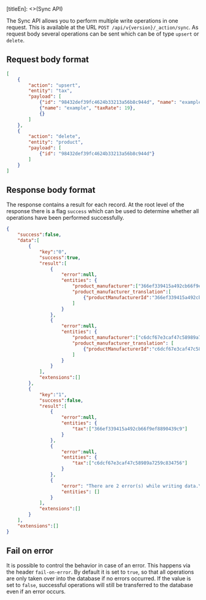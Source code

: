 [titleEn]: <>(Sync API)

The Sync API allows you to perform multiple write operations in one request. This is available at the URL `POST /api/v{version}/_action/sync`.
As request body several operations can be sent which can be of type `upsert` or `delete`.

## Request body format
```json
[
    {
        "action": "upsert",
        "entity": "tax",
        "payload": [
            {"id": "98432def39fc4624b33213a56b8c944d", "name": "example", "taxRate": 19},
            {"name": "example", "taxRate": 19},
            {}
        ]
    },
    {
        "action": "delete",
        "entity": "product",
        "payload": [
            {"id": "98432def39fc4624b33213a56b8c944d"}
        ]
    }
]
```

## Response body format
The response contains a result for each record. At the root level of the response there is a flag `success` which can be used to determine whether all operations have been performed successfully.
```json
{
    "success":false,
    "data":[
        {
            "key":"0",
            "success":true,
            "result":[
                {
                    "error":null,
                    "entities": {
                        "product_manufacturer":["366ef339415a492cb66f9ef8890439c9"],
                        "product_manufacturer_translation":[
                            {"productManufacturerId":"366ef339415a492cb66f9ef8890439c9","languageId":"2fbb5fe2e29a4d70aa5854ce7ce3e20b"}
                        ]
                    }
                },
                {
                    "error":null,
                    "entities": {
                        "product_manufacturer":["c6dcf67e3caf47c58989a7259c834756"],
                        "product_manufacturer_translation": [
                            {"productManufacturerId":"c6dcf67e3caf47c58989a7259c834756","languageId":"2fbb5fe2e29a4d70aa5854ce7ce3e20b"}
                        ]
                    }
                }
            ],
            "extensions":[]
        },
        {
            "key":"1",
            "success":false,
            "result":[
                {
                    "error":null,
                    "entities": {
                        "tax":["366ef339415a492cb66f9ef8890439c9"]
                    }
                },
                {
                    "error":null,
                    "entities": {
                        "tax":["c6dcf67e3caf47c58989a7259c834756"]
                    }
                },
                {
                    "error": "There are 2 error(s) while writing data.\n\n1. [/0/taxRate] This value should not be blank.\n2. [/0/name] This value should not be blank.",
                    "entities": []
                }
            ],
            "extensions":[]
        }
    ],
    "extensions":[]
}
```

## Fail on error
It is possible to control the behavior in case of an error. This happens via the header `fail-on-error`. By default it is set to `true`, so that all operations are only taken over into the database if no errors occurred.
If the value is set to `false`, successful operations will still be transferred to the database even if an error occurs.

